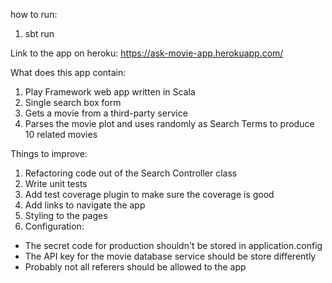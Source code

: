 how to run:
1) sbt run

Link to the app on heroku: https://ask-movie-app.herokuapp.com/

What does this app contain:
1) Play Framework web app written in Scala
2) Single search box form
3) Gets a movie from a third-party service
4) Parses the movie plot and uses randomly as Search Terms to produce 10 related movies

Things to improve:
1) Refactoring code out of the Search Controller class
2) Write unit tests
3) Add test coverage plugin to make sure the coverage is good
4) Add links to navigate the app
5) Styling to the pages
6) Configuration: 
- The secret code for production shouldn't be stored in application.config
- The API key for the movie database service should be store differently
- Probably not all referers should be allowed to the app
